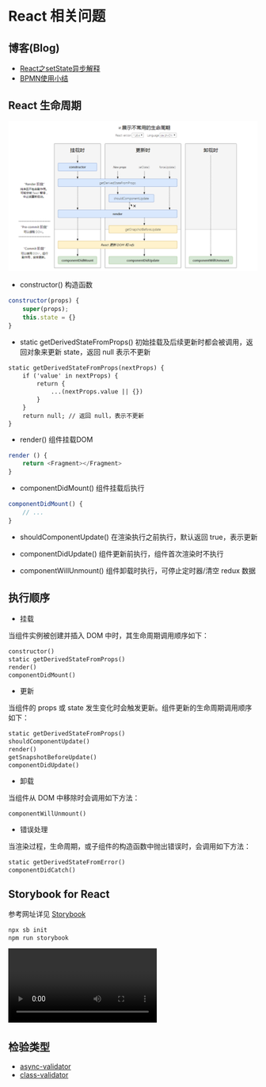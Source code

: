 # React 相关问题

## 博客(Blog)

* [React之setState异步解释](./React之setState异步解释.md)
* [BPMN使用小结](./BPMN使用小结.md)

## React 生命周期

![](../assets/lifecycle.png)

* constructor() 构造函数

```js
constructor(props) {
    super(props);
    this.state = {}
}
```

* static getDerivedStateFromProps() 初始挂载及后续更新时都会被调用，返回对象来更新 state，返回 null 表示不更新

```JS
static getDerivedStateFromProps(nextProps) {
    if ('value' in nextProps) {
        return {
            ...(nextProps.value || {})
        }
    }
    return null; // 返回 null，表示不更新
}
```

* render() 组件挂载DOM

```js
render () {
    return <Fragment></Fragment>
}
```

* componentDidMount() 组件挂载后执行

```js
componentDidMount() {
    // ...
}
```

* shouldComponentUpdate() 在渲染执行之前执行，默认返回 true，表示更新

* componentDidUpdate() 组件更新前执行，组件首次渲染时不执行

* componentWillUnmount() 组件卸载时执行，可停止定时器/清空 redux 数据

## 执行顺序

* 挂载

当组件实例被创建并插入 DOM 中时，其生命周期调用顺序如下：

```
constructor()
static getDerivedStateFromProps()
render()
componentDidMount()
```

* 更新

当组件的 props 或 state 发生变化时会触发更新。组件更新的生命周期调用顺序如下：

```
static getDerivedStateFromProps()
shouldComponentUpdate()
render()
getSnapshotBeforeUpdate()
componentDidUpdate()
```

* 卸载

当组件从 DOM 中移除时会调用如下方法：

```
componentWillUnmount()
```

* 错误处理

当渲染过程，生命周期，或子组件的构造函数中抛出错误时，会调用如下方法：

```
static getDerivedStateFromError()
componentDidCatch()
```

## Storybook for React

参考网址详见 [Storybook](https://storybook.js.org/docs/react/get-started/introduction)

```
npx sb init
npm run storybook
```

![video](https://storybook.js.org/7e71705d211e17a2967606c49059e891/storybook-hero-video-optimized.mp4)

## 检验类型

* [async-validator](./AsyncValidator.md)
* [class-validator](./ClassValidator.md)
